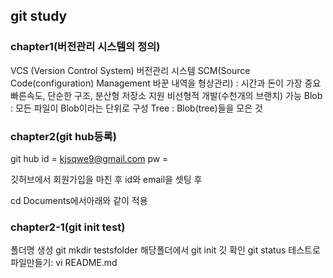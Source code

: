 ## git study

### chapter1(버전관리 시스템의 정의)
VCS (Version Control System)
버전관리 시스템
SCM(Source Code(configuration) Management 바꾼 내역을 형상관리) : 시간과 돈이 가장 중요
빠른속도, 단순한 구조,
분산형 저장소 지원
비선형적 개발(수천개의 브랜치) 가능
Blob : 모든 파일이 Blob이라는 단위로 구성
Tree : Blob(tree)들을 모은 것

### chapter2(git hub등록)
git hub id = kjsqwe9@gmail.com
pw =

깃허브에서 회원가입을 마친 후 id와 email을 셋팅 후 

cd Documents에서아래와 같이 적용

### chapter2-1(git init test)
폴더명 생성 git mkdir testsfolder
해당폴더에서 git init
깃 확인 git status
테스트로 파일만들기: vi README.md
